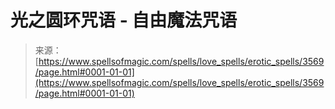<!--yml

category: 未分类

date: 2024-06-12 18:37:15

-->

# 光之圆环咒语 - 自由魔法咒语

> 来源：[https://www.spellsofmagic.com/spells/love_spells/erotic_spells/3569/page.html#0001-01-01](https://www.spellsofmagic.com/spells/love_spells/erotic_spells/3569/page.html#0001-01-01)
